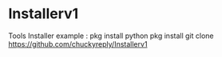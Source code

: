 # Installerv1
Tools Installer
example :
pkg install python
pkg install 
git clone https://github.com/chuckyreply/Installerv1
